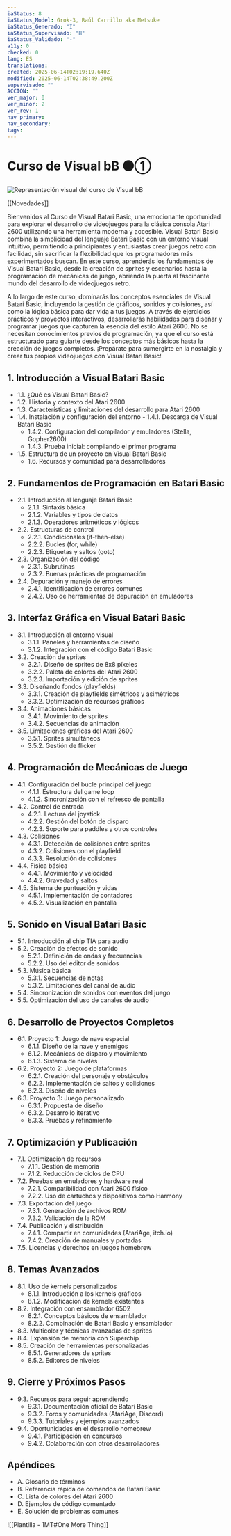 ```yaml
---
iaStatus: 8
iaStatus_Model: Grok-3, Raúl Carrillo aka Metsuke
iaStatus_Generado: "I"
iaStatus_Supervisado: "H"
iaStatus_Validado: "-"
a11y: 0
checked: 0
lang: ES
translations: 
created: 2025-06-14T02:19:19.640Z
modified: 2025-06-14T02:38:49.200Z
supervisado: ""
ACCION: ""
ver_major: 0
ver_minor: 2
ver_rev: 1
nav_primary: 
nav_secondary: 
tags:
---
```

# Curso de Visual bB ⚫①

![Representación visual del curso de Visual bB](PublicBrain/_resources/350608171a995c72e9758ac6e6d78d47_MD5.jpg)

[[Novedades]]

Bienvenidos al Curso de Visual Batari Basic, una emocionante oportunidad para explorar el desarrollo de videojuegos para la clásica consola Atari 2600 utilizando una herramienta moderna y accesible. Visual Batari Basic combina la simplicidad del lenguaje Batari Basic con un entorno visual intuitivo, permitiendo a principiantes y entusiastas crear juegos retro con facilidad, sin sacrificar la flexibilidad que los programadores más experimentados buscan. En este curso, aprenderás los fundamentos de Visual Batari Basic, desde la creación de sprites y escenarios hasta la programación de mecánicas de juego, abriendo la puerta al fascinante mundo del desarrollo de videojuegos retro.

A lo largo de este curso, dominarás los conceptos esenciales de Visual Batari Basic, incluyendo la gestión de gráficos, sonidos y colisiones, así como la lógica básica para dar vida a tus juegos. A través de ejercicios prácticos y proyectos interactivos, desarrollarás habilidades para diseñar y programar juegos que capturen la esencia del estilo Atari 2600. No se necesitan conocimientos previos de programación, ya que el curso está estructurado para guiarte desde los conceptos más básicos hasta la creación de juegos completos. ¡Prepárate para sumergirte en la nostalgia y crear tus propios videojuegos con Visual Batari Basic!

## 1. Introducción a Visual Batari Basic

- 1.1. ¿Qué es Visual Batari Basic?
- 1.2. Historia y contexto del Atari 2600
- 1.3. Características y limitaciones del desarrollo para Atari 2600
- 1.4. Instalación y configuración del entorno
       - 1.4.1. Descarga de Visual Batari Basic
    - 1.4.2. Configuración del compilador y emuladores (Stella, Gopher2600)
    - 1.4.3. Prueba inicial: compilando el primer programa
- 1.5. Estructura de un proyecto en Visual Batari Basic
   - 1.6. Recursos y comunidad para desarrolladores

## 2. Fundamentos de Programación en Batari Basic

- 2.1. Introducción al lenguaje Batari Basic    
    - 2.1.1. Sintaxis básica        
    - 2.1.2. Variables y tipos de datos        
    - 2.1.3. Operadores aritméticos y lógicos        
- 2.2. Estructuras de control    
    - 2.2.1. Condicionales (if-then-else)        
    - 2.2.2. Bucles (for, while)        
    - 2.2.3. Etiquetas y saltos (goto)        
- 2.3. Organización del código    
    - 2.3.1. Subrutinas        
    - 2.3.2. Buenas prácticas de programación        
- 2.4. Depuración y manejo de errores    
    - 2.4.1. Identificación de errores comunes        
    - 2.4.2. Uso de herramientas de depuración en emuladores        

## 3. Interfaz Gráfica en Visual Batari Basic

- 3.1. Introducción al entorno visual    
    - 3.1.1. Paneles y herramientas de diseño        
    - 3.1.2. Integración con el código Batari Basic        
- 3.2. Creación de sprites    
    - 3.2.1. Diseño de sprites de 8x8 píxeles        
    - 3.2.2. Paleta de colores del Atari 2600        
    - 3.2.3. Importación y edición de sprites        
- 3.3. Diseñando fondos (playfields)    
    - 3.3.1. Creación de playfields simétricos y asimétricos        
    - 3.3.2. Optimización de recursos gráficos        
- 3.4. Animaciones básicas    
    - 3.4.1. Movimiento de sprites        
    - 3.4.2. Secuencias de animación        
- 3.5. Limitaciones gráficas del Atari 2600    
    - 3.5.1. Sprites simultáneos        
    - 3.5.2. Gestión de flicker
        
## 4. Programación de Mecánicas de Juego

- 4.1. Configuración del bucle principal del juego    
    - 4.1.1. Estructura del game loop        
    - 4.1.2. Sincronización con el refresco de pantalla        
- 4.2. Control de entrada    
    - 4.2.1. Lectura del joystick        
    - 4.2.2. Gestión del botón de disparo        
    - 4.2.3. Soporte para paddles y otros controles        
- 4.3. Colisiones    
    - 4.3.1. Detección de colisiones entre sprites        
    - 4.3.2. Colisiones con el playfield        
    - 4.3.3. Resolución de colisiones        
- 4.4. Física básica    
    - 4.4.1. Movimiento y velocidad        
    - 4.4.2. Gravedad y saltos        
- 4.5. Sistema de puntuación y vidas    
    - 4.5.1. Implementación de contadores        
    - 4.5.2. Visualización en pantalla
        
## 5. Sonido en Visual Batari Basic

- 5.1. Introducción al chip TIA para audio    
- 5.2. Creación de efectos de sonido    
    - 5.2.1. Definición de ondas y frecuencias        
    - 5.2.2. Uso del editor de sonidos        
- 5.3. Música básica    
    - 5.3.1. Secuencias de notas        
    - 5.3.2. Limitaciones del canal de audio        
- 5.4. Sincronización de sonidos con eventos del juego    
- 5.5. Optimización del uso de canales de audio
    
## 6. Desarrollo de Proyectos Completos

- 6.1. Proyecto 1: Juego de nave espacial    
    - 6.1.1. Diseño de la nave y enemigos        
    - 6.1.2. Mecánicas de disparo y movimiento        
    - 6.1.3. Sistema de niveles        
- 6.2. Proyecto 2: Juego de plataformas    
    - 6.2.1. Creación del personaje y obstáculos        
    - 6.2.2. Implementación de saltos y colisiones        
    - 6.2.3. Diseño de niveles        
- 6.3. Proyecto 3: Juego personalizado    
    - 6.3.1. Propuesta de diseño        
    - 6.3.2. Desarrollo iterativo        
    - 6.3.3. Pruebas y refinamiento
        
## 7. Optimización y Publicación

- 7.1. Optimización de recursos    
    - 7.1.1. Gestión de memoria        
    - 7.1.2. Reducción de ciclos de CPU        
- 7.2. Pruebas en emuladores y hardware real    
    - 7.2.1. Compatibilidad con Atari 2600 físico        
    - 7.2.2. Uso de cartuchos y dispositivos como Harmony        
- 7.3. Exportación del juego    
    - 7.3.1. Generación de archivos ROM        
    - 7.3.2. Validación de la ROM        
- 7.4. Publicación y distribución    
    - 7.4.1. Compartir en comunidades (AtariAge, itch.io)        
    - 7.4.2. Creación de manuales y portadas        
- 7.5. Licencias y derechos en juegos homebrew    

## 8. Temas Avanzados

- 8.1. Uso de kernels personalizados    
    - 8.1.1. Introducción a los kernels gráficos        
    - 8.1.2. Modificación de kernels existentes
- 8.2. Integración con ensamblador 6502    
    - 8.2.1. Conceptos básicos de ensamblador        
    - 8.2.2. Combinación de Batari Basic y ensamblador        
- 8.3. Multicolor y técnicas avanzadas de sprites    
- 8.4. Expansión de memoria con Superchip    
- 8.5. Creación de herramientas personalizadas    
    - 8.5.1. Generadores de sprites        
    - 8.5.2. Editores de niveles        

## 9. Cierre y Próximos Pasos
    
- 9.3. Recursos para seguir aprendiendo
	- 9.3.1. Documentación oficial de Batari Basic
    - 9.3.2. Foros y comunidades (AtariAge, Discord)        
    - 9.3.3. Tutoriales y ejemplos avanzados
- 9.4. Oportunidades en el desarrollo homebrew    
    - 9.4.1. Participación en concursos        
    - 9.4.2. Colaboración con otros desarrolladores        
## Apéndices

- A. Glosario de términos    
- B. Referencia rápida de comandos de Batari Basic    
- C. Lista de colores del Atari 2600    
- D. Ejemplos de código comentado    
- E. Solución de problemas comunes

![[Plantilla - 1MT#One More Thing]]